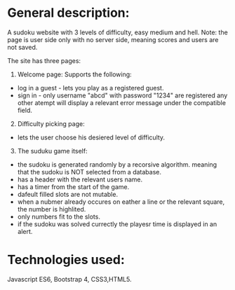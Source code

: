 # General description:
A sudoku website with 3 levels of difficulty, easy medium and hell.
Note: the page is user side only with no server side, meaning scores and users are not saved. 

The site has three pages:

1) Welcome page:
Supports the following:
* log in a guest - lets you play as a registered guest.
* sign in - only username "abcd" with password "1234" are registered any other atempt will display
  a relevant error message under the compatible field.
2) Difficulty picking page:
* lets the user choose his desiered level of difficulty.
3) The suduku game itself:
* the sudoku is generated randomly by a recorsive algorithm.
  meaning that the sudoku is NOT selected from a database.
* has a header with the relevant users name.
* has a timer from the start of the game.
* dafeult filled slots are not mutable.
* when a nubmer already occures on eather a line or the relevant square, the number is highlited.
* only numbers fit to the slots.
* if the sudoku was solved currectly the playesr time is displayed in an alert.


# Technologies used:

Javascript ES6, Bootstrap 4, CSS3,HTML5.
